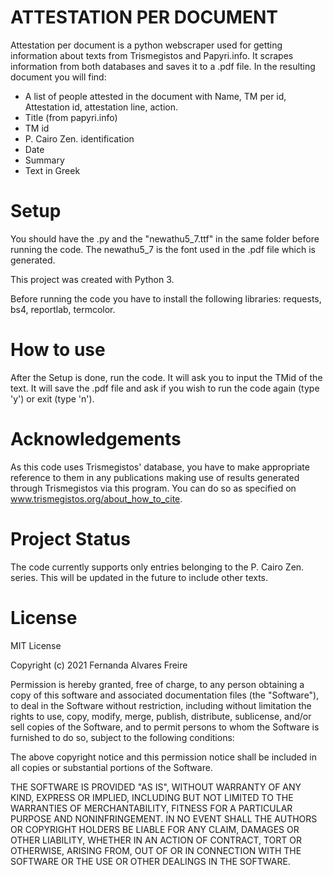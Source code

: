 # ATTESTATION PER DOCUMENT

Attestation per document is a python webscraper used for getting information about texts from Trismegistos and Papyri.info.
It scrapes information from both databases and saves it to a .pdf file. In the resulting document you will find:
- A list of people attested in the document with Name, TM per id, Attestation id, attestation line, action.
- Title (from papyri.info)
- TM id
- P. Cairo Zen. identification
- Date
- Summary
- Text in Greek

# Setup

You should have the .py and the "newathu5_7.ttf" in the same folder before running the code. The newathu5_7 is the font used in the .pdf file which is generated.

This project was created with Python 3.

Before running the code you have to install the following libraries:
requests,
bs4,
reportlab,
termcolor.


# How to use

After the Setup is done, run the code. It will ask you to input the TMid of the text. 
It will save the .pdf file and ask if you wish to run the code again (type 'y') or exit (type 'n').

# Acknowledgements

As this code uses Trismegistos' database, you have to make appropriate reference to them in any publications making use of results generated through Trismegistos via this program. You can do so as specified on www.trismegistos.org/about_how_to_cite.

# Project Status

The code currently supports only entries belonging to the P. Cairo Zen. series. This will be updated in the future to include other texts.

# License

MIT License

Copyright (c) 2021 Fernanda Alvares Freire

Permission is hereby granted, free of charge, to any person obtaining a copy
of this software and associated documentation files (the "Software"), to deal
in the Software without restriction, including without limitation the rights
to use, copy, modify, merge, publish, distribute, sublicense, and/or sell
copies of the Software, and to permit persons to whom the Software is
furnished to do so, subject to the following conditions:

The above copyright notice and this permission notice shall be included in all
copies or substantial portions of the Software.

THE SOFTWARE IS PROVIDED "AS IS", WITHOUT WARRANTY OF ANY KIND, EXPRESS OR
IMPLIED, INCLUDING BUT NOT LIMITED TO THE WARRANTIES OF MERCHANTABILITY,
FITNESS FOR A PARTICULAR PURPOSE AND NONINFRINGEMENT. IN NO EVENT SHALL THE
AUTHORS OR COPYRIGHT HOLDERS BE LIABLE FOR ANY CLAIM, DAMAGES OR OTHER
LIABILITY, WHETHER IN AN ACTION OF CONTRACT, TORT OR OTHERWISE, ARISING FROM,
OUT OF OR IN CONNECTION WITH THE SOFTWARE OR THE USE OR OTHER DEALINGS IN THE
SOFTWARE.
